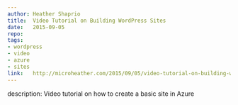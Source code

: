 ```yaml
--- 	
author:	Heather Shaprio
title:	Video Tutorial on Building WordPress Sites
date:	2015-09-05
repo:	
tags:	
- wordpress 
- video 
- azure 
- sites 
link:	http://microheather.com/2015/09/05/video-tutorial-on-building-wordpress-sites/
---	
```

description:	Video tutorial on how to create a basic site in Azure
